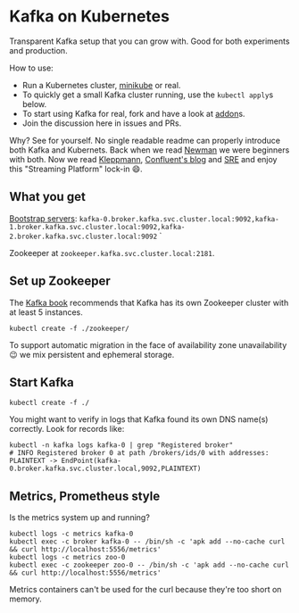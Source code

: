 

# Kafka on Kubernetes

Transparent Kafka setup that you can grow with.
Good for both experiments and production.

How to use:
 * Run a Kubernetes cluster, [minikube](https://github.com/kubernetes/minikube) or real.
 * To quickly get a small Kafka cluster running, use the `kubectl apply`s below.
 * To start using Kafka for real, fork and have a look at [addon](https://github.com/Yolean/kubernetes-kafka/labels/addon)s.
 * Join the discussion here in issues and PRs.

Why?
See for yourself. No single readable readme can properly introduce both Kafka and Kubernets.
Back when we read [Newman](http://samnewman.io/books/building_microservices/) we were beginners with both.
Now we read [Kleppmann](http://dataintensive.net/), [Confluent's blog](https://www.confluent.io/blog/) and [SRE](https://landing.google.com/sre/book.html) and enjoy this "Streaming Platform" lock-in :smile:.

## What you get

[Bootstrap servers](http://kafka.apache.org/documentation/#producerconfigs): `kafka-0.broker.kafka.svc.cluster.local:9092,kafka-1.broker.kafka.svc.cluster.local:9092,kafka-2.broker.kafka.svc.cluster.local:9092`
`

Zookeeper at `zookeeper.kafka.svc.cluster.local:2181`.

## Set up Zookeeper

The [Kafka book](https://www.confluent.io/resources/kafka-definitive-guide-preview-edition/) recommends that Kafka has its own Zookeeper cluster with at least 5 instances.

```
kubectl create -f ./zookeeper/
```

To support automatic migration in the face of availability zone unavailability :wink: we mix persistent and ephemeral storage.

## Start Kafka

```
kubectl create -f ./
```

You might want to verify in logs that Kafka found its own DNS name(s) correctly. Look for records like:
```
kubectl -n kafka logs kafka-0 | grep "Registered broker"
# INFO Registered broker 0 at path /brokers/ids/0 with addresses: PLAINTEXT -> EndPoint(kafka-0.broker.kafka.svc.cluster.local,9092,PLAINTEXT)
```

## Metrics, Prometheus style

Is the metrics system up and running?
```
kubectl logs -c metrics kafka-0
kubectl exec -c broker kafka-0 -- /bin/sh -c 'apk add --no-cache curl && curl http://localhost:5556/metrics'
kubectl logs -c metrics zoo-0
kubectl exec -c zookeeper zoo-0 -- /bin/sh -c 'apk add --no-cache curl && curl http://localhost:5556/metrics'
```
Metrics containers can't be used for the curl because they're too short on memory.
